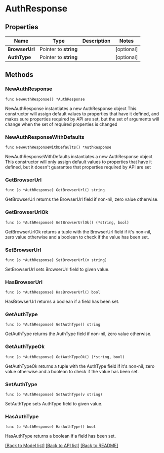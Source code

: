 # AuthResponse

## Properties

Name | Type | Description | Notes
------------ | ------------- | ------------- | -------------
**BrowserUrl** | Pointer to **string** |  | [optional] 
**AuthType** | Pointer to **string** |  | [optional] 

## Methods

### NewAuthResponse

`func NewAuthResponse() *AuthResponse`

NewAuthResponse instantiates a new AuthResponse object
This constructor will assign default values to properties that have it defined,
and makes sure properties required by API are set, but the set of arguments
will change when the set of required properties is changed

### NewAuthResponseWithDefaults

`func NewAuthResponseWithDefaults() *AuthResponse`

NewAuthResponseWithDefaults instantiates a new AuthResponse object
This constructor will only assign default values to properties that have it defined,
but it doesn't guarantee that properties required by API are set

### GetBrowserUrl

`func (o *AuthResponse) GetBrowserUrl() string`

GetBrowserUrl returns the BrowserUrl field if non-nil, zero value otherwise.

### GetBrowserUrlOk

`func (o *AuthResponse) GetBrowserUrlOk() (*string, bool)`

GetBrowserUrlOk returns a tuple with the BrowserUrl field if it's non-nil, zero value otherwise
and a boolean to check if the value has been set.

### SetBrowserUrl

`func (o *AuthResponse) SetBrowserUrl(v string)`

SetBrowserUrl sets BrowserUrl field to given value.

### HasBrowserUrl

`func (o *AuthResponse) HasBrowserUrl() bool`

HasBrowserUrl returns a boolean if a field has been set.

### GetAuthType

`func (o *AuthResponse) GetAuthType() string`

GetAuthType returns the AuthType field if non-nil, zero value otherwise.

### GetAuthTypeOk

`func (o *AuthResponse) GetAuthTypeOk() (*string, bool)`

GetAuthTypeOk returns a tuple with the AuthType field if it's non-nil, zero value otherwise
and a boolean to check if the value has been set.

### SetAuthType

`func (o *AuthResponse) SetAuthType(v string)`

SetAuthType sets AuthType field to given value.

### HasAuthType

`func (o *AuthResponse) HasAuthType() bool`

HasAuthType returns a boolean if a field has been set.


[[Back to Model list]](../README.md#documentation-for-models) [[Back to API list]](../README.md#documentation-for-api-endpoints) [[Back to README]](../README.md)


